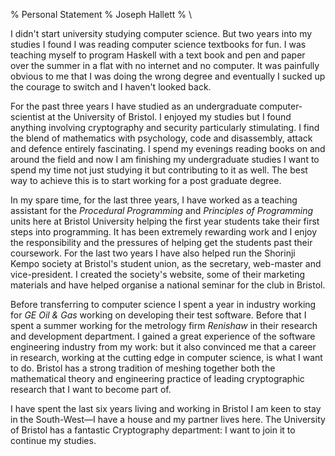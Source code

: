 % Personal Statement 
% Joseph Hallett 
% \ 

I didn't start university studying computer science. But two years into my studies I found I was reading computer science textbooks for fun. I was teaching myself to program Haskell with a text book and pen and paper over the summer in a flat with no internet and no computer. It was painfully obvious to me that I was doing the wrong degree and eventually I sucked up the courage to switch and I haven't looked back. 

For the past three years I have studied as an undergraduate computer-scientist at the University of Bristol. I enjoyed my studies but I found anything involving cryptography and security particularly stimulating. I find the blend of mathematics with psychology, code and disassembly, attack and defence entirely fascinating.  I spend my evenings reading books on and around the field and now I am finishing my undergraduate studies I want to spend my time not just studying it but contributing to it as well. The best way to achieve this is to start working for a post graduate degree.

In my spare time, for the last three years, I have worked as a teaching assistant for the *Procedural Programming* and *Principles of Programming* units here at Bristol University helping the first year students take their first steps into programming. It has been extremely rewarding work and I enjoy the responsibility and the pressures of helping get the students past their coursework. 
For the last two years I have also helped run the Shorinji Kempo society at Bristol's student union, as the secretary, web-master and vice-president. I created the society's website, some of their marketing materials and have helped organise a national seminar for the club in Bristol. 

Before transferring to computer science I spent a year in industry working for *GE Oil & Gas* working on developing their test software. Before that I spent a summer working for the metrology firm *Renishaw* in their research and development department. I gained a great experience of the software engineering industry from my work: but it also convinced me that a career in research, working at the cutting edge in computer science, is what I want to do.  Bristol has a strong tradition of meshing together both the mathematical theory and engineering practice of leading cryptographic research that I want to become part of.

I have spent the last six years living and working in Bristol I am keen to stay in the South-West—I have a house and my partner lives here. The University of Bristol has a fantastic Cryptography department: I want to join it to continue my studies.

